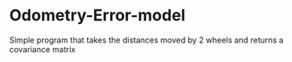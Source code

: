 # Odometry-Error-model 

Simple program that takes the distances moved by 2 wheels and returns a covariance matrix
